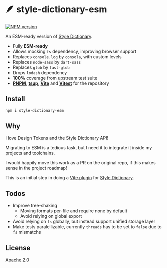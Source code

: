 # 🪶 style-dictionary-esm

[![NPM version](https://img.shields.io/npm/v/style-dictionary-esm?color=a1b858&label=)](https://www.npmjs.com/package/style-dictionary-esm)

An ESM-ready version of [Style Dictionary](https://github.com/amzn/style-dictionary).

- Fully **ESM-ready**
- Allows mocking `fs` dependency, improving browser support
- Replaces `console.log` by `consola`, with custom levels
- Replaces `node-sass` by `dart-sass`
- Replaces `glob` by `fast-glob`
- Drops `lodash` dependency
- **100%** coverage from upstream test suite
- [**PNPM**](https://pnpm.io/), [**tsup**](https://github.com/egoist/tsup), [**Vite**](https://vitejs.dev/) and [**Vitest**](https://vitest.dev) for the repository

## Install

```bash
npm i style-dictionary-esm
```

## Why

I love Design Tokens and the Style Dictionary API!

Migrating to ESM is a tedious task, but I need it to integrate it inside my projects and toolchains.

I would happily move this work as a PR on the original repo, if this makes sense in the project roadmap!

This is an initial step in doing a [Vite plugin](https://vitejs.dev/plugins) for [Style Dictionary](https://github.com/amzn/style-dictionary).

## Todos

- Improve tree-shaking
  - Moving formats per-file and require none by default
  - Avoid relying on global export
- Avoid relying on `fs` globally, but instead support unified storage layer
- Make tests paralellizable, currently `threads` has to be set to `false` due to `fs` mismatchs

## License

[Apache 2.0](LICENSE)
